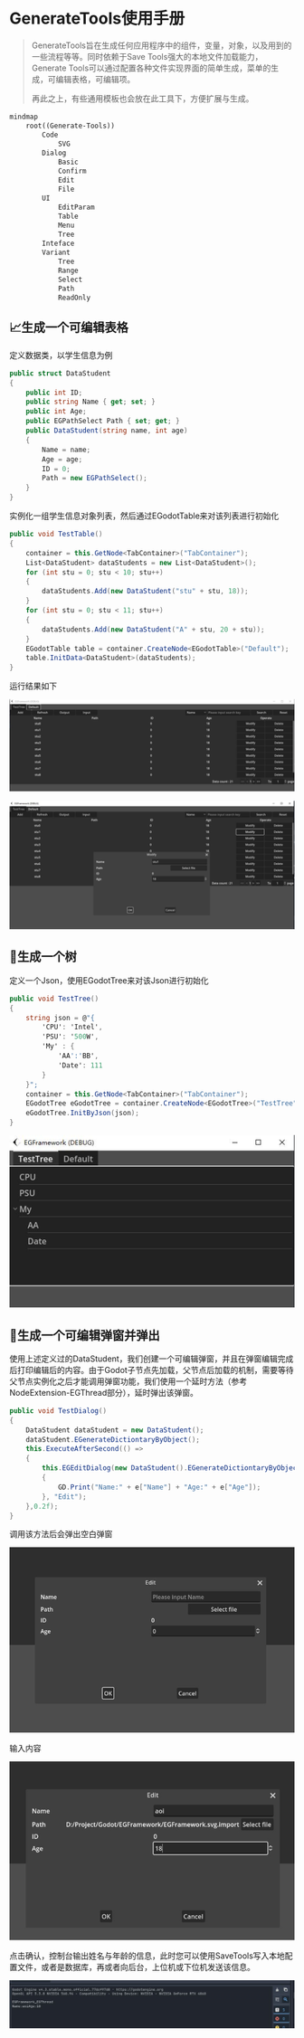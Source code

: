 # GenerateTools使用手册

> GenerateTools旨在生成任何应用程序中的组件，变量，对象，以及用到的一些流程等等。同时依赖于Save Tools强大的本地文件加载能力，Generate Tools可以通过配置各种文件实现界面的简单生成，菜单的生成，可编辑表格，可编辑项。
>
> 再此之上，有些通用模板也会放在此工具下，方便扩展与生成。

```mermaid
mindmap
	root((Generate-Tools))
		Code
			SVG
		Dialog
			Basic
			Confirm
			Edit
			File
		UI
			EditParam
			Table
			Menu
			Tree
		Inteface
		Variant
			Tree
			Range
			Select
			Path
			ReadOnly
```

## 📈生成一个可编辑表格

定义数据类，以学生信息为例

```csharp
public struct DataStudent
{
    public int ID;
    public string Name { get; set; }
    public int Age;
    public EGPathSelect Path { set; get; }
    public DataStudent(string name, int age)
    {
        Name = name;
        Age = age;
        ID = 0;
        Path = new EGPathSelect();
    }
}
```

实例化一组学生信息对象列表，然后通过EGodotTable来对该列表进行初始化

```csharp
public void TestTable()
{
    container = this.GetNode<TabContainer>("TabContainer");
    List<DataStudent> dataStudents = new List<DataStudent>();
    for (int stu = 0; stu < 10; stu++)
    {
        dataStudents.Add(new DataStudent("stu" + stu, 18));
    }
    for (int stu = 0; stu < 11; stu++)
    {
        dataStudents.Add(new DataStudent("A" + stu, 20 + stu));
    }
    EGodotTable table = container.CreateNode<EGodotTable>("Default");
    table.InitData<DataStudent>(dataStudents);
}
```

运行结果如下

![GenerateTools_001](Img/GenerateTools_001.JPG)

![GenerateTools_001](Img/GenerateTools_002.JPG)

## 🌲生成一个树

定义一个Json，使用EGodotTree来对该Json进行初始化

```csharp
public void TestTree()
{
    string json = @"{
        'CPU': 'Intel',
        'PSU': '500W',
        'My' : {
            'AA':'BB',
            'Date': 111
        }
    }";
    container = this.GetNode<TabContainer>("TabContainer");
    EGodotTree eGodotTree = container.CreateNode<EGodotTree>("TestTree");
    eGodotTree.InitByJson(json);
}
```

![GenerateTools_001](Img/GenerateTools_003.JPG)

## 🚪生成一个可编辑弹窗并弹出

使用上述定义过的DataStudent，我们创建一个可编辑弹窗，并且在弹窗编辑完成后打印编辑后的内容。由于Godot子节点先加载，父节点后加载的机制，需要等待父节点实例化之后才能调用弹窗功能，我们使用一个延时方法（参考NodeExtension-EGThread部分），延时弹出该弹窗。

```csharp
public void TestDialog()
{
    DataStudent dataStudent = new DataStudent();
    dataStudent.EGenerateDictiontaryByObject();
    this.ExecuteAfterSecond(() =>
    {
        this.EGEditDialog(new DataStudent().EGenerateDictiontaryByObject(), e =>
        {
            GD.Print("Name:" + e["Name"] + "Age:" + e["Age"]);
        }, "Edit");
    },0.2f);
}
```

调用该方法后会弹出空白弹窗

![GenerateTools_001](Img/GenerateTools_004.JPG)

输入内容

![GenerateTools_001](Img/GenerateTools_005.JPG)

点击确认，控制台输出姓名与年龄的信息，此时您可以使用SaveTools写入本地配置文件，或者是数据库，再或者向后台，上位机或下位机发送该信息。

![GenerateTools_001](Img/GenerateTools_006.JPG)
